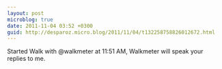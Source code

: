 ```yaml
---
layout: post
microblog: true
date: 2011-11-04 03:52 +0300
guid: http://desparoz.micro.blog/2011/11/04/t132258758826012672.html
---
```

Started Walk with @walkmeter at 11:51 AM, Walkmeter will speak your replies to me.
